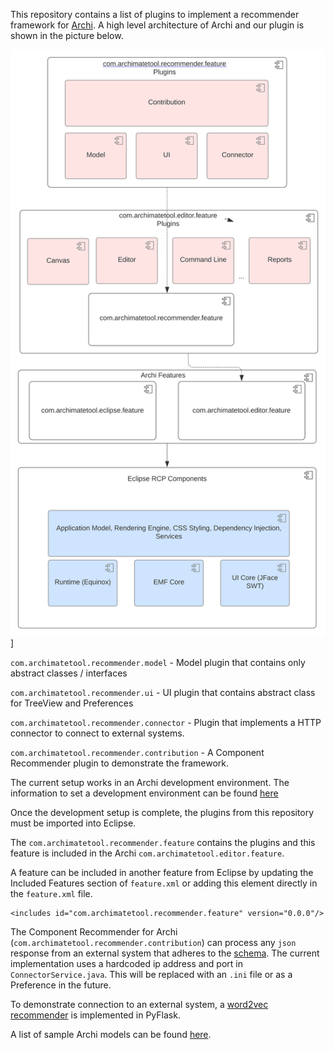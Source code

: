 This repository contains a list of plugins to implement a recommender framework for [Archi](https://github.com/archimatetool/archi). A high level architecture of Archi and our plugin is shown in the picture below.

![Plugin Architecture](/images/Plugin-Architecture.svg "Plugin Architecture")]

`com.archimatetool.recommender.model` - Model plugin that contains only abstract classes / interfaces

`com.archimatetool.recommender.ui` - UI plugin that contains abstract class for TreeView and Preferences

`com.archimatetool.recommender.connector` - Plugin that implements a HTTP connector to connect to external systems.

`com.archimatetool.recommender.contribution` - A Component Recommender plugin to demonstrate the framework.

The current setup works in an Archi development environment. The information to set a development environment can be found [here](https://github.com/archimatetool/archi/wiki/Developer-Documentation)

Once the development setup is complete, the plugins from this repository must be imported into Eclipse.

The `com.archimatetool.recommender.feature` contains the plugins and this feature is included in the Archi `com.archimatetool.editor.feature`. 

A feature can be included in another feature from Eclipse by updating the Included Features section of `feature.xml` or adding this element directly in the `feature.xml` file.

```
<includes id="com.archimatetool.recommender.feature" version="0.0.0"/>
```

The Component Recommender for Archi (`com.archimatetool.recommender.contribution`) can process any `json` response from an external system that adheres to the [schema](/schema/schema.json). The current implementation uses a hardcoded ip address and port in `ConnectorService.java`. This will be replaced with an `.ini` file or as a Preference in the future.

To demonstrate connection to an external system, a [word2vec recommender](https://github.com/sashikanthr/archi-component-recommender) is implemented in PyFlask. 

A list of sample Archi models can be found [here](https://github.com/borkdominik/CM2KG/tree/main/Experiments/EMF/Archi/ManyModels/repo-github-archimate/models).





